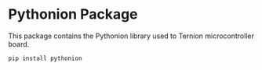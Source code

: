 # Pythonion Package
This package contains the Pythonion library used to Ternion microcontroller board.

```
pip install pythonion
```